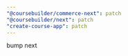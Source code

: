 ```yaml
---
"@coursebuilder/commerce-next": patch
"@coursebuilder/next": patch
"create-course-app": patch
---
```


bump next
